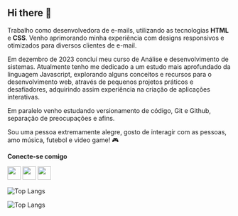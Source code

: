 ## Hi there 👋

Trabalho como desenvolvedora de e-mails, utilizando as tecnologias **HTML** e **CSS**. Venho aprimorando minha experiência com designs responsivos e otimizados para diversos clientes de e-mail.

Em dezembro de 2023 concluí meu curso de Análise e desenvolvimento de sistemas. Atualmente tenho me dedicado a um estudo mais aprofundado da linguagem Javascript, explorando alguns conceitos e recursos para o desenvolvimento web,  através de pequenos projetos práticos e desafiadores, adquirindo assim experiência na criação de aplicações interativas.

Em paralelo venho estudando versionamento de código, Git e Github, separação de preocupações e afins.

Sou uma pessoa extremamente alegre, gosto de interagir com as pessoas, amo música, futebol e video game! 🎮

**Conecte-se comigo**

<a href="https://www.linkedin.com/in/daniele-oliveira-jacob/" target="_blank"><img src="https://cdn-icons-png.flaticon.com/512/145/145807.png" width="30px"/></a>
<a href="https://api.whatsapp.com/send?phone=5531996668456"><img src="https://cdn-icons-png.flaticon.com/512/4494/4494494.png" width="30px"/></a>
<a href="mailto:danypoly111@gmail.com"><img src="https://cdn-icons-png.flaticon.com/512/6806/6806987.png" width="30px"/></a>


![Top Langs](https://github-readme-stats.vercel.app/api/top-langs/?username=DanieleJacob&hide_progress=true)

![Top Langs](https://github-readme-stats.vercel.app/api/top-langs/?username=DanieleJacob&size_weight=0.5&count_weight=0.5)
